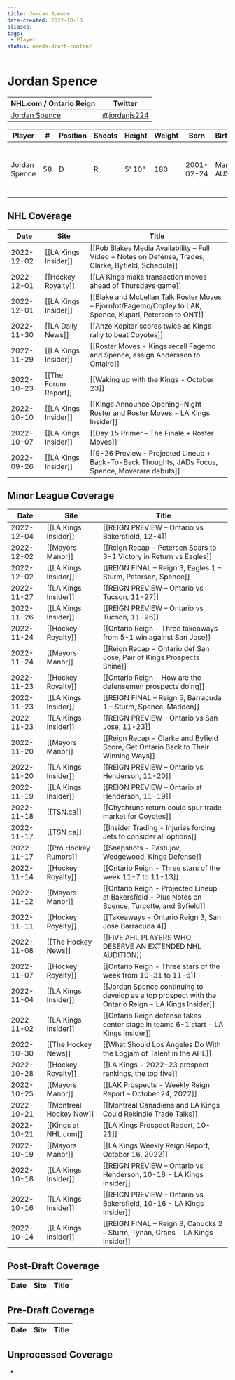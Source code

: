 ```yaml
---
title: Jordan Spence
date-created: 2022-10-13
aliases: 
tags:
 - Player
status: needs-draft-content
---
```


# Jordan Spence

NHL.com / Ontario Reign | Twitter
-|-
[Jordan Spence](https://www.nhl.com/player/jordan-spence-8481606) | [@jordanjs224](https://twitter.com/jordanjs224)

Player | \# | Position | Shoots | Height | Weight | Born | Birthplace | Draft 
-|-|-|-|-|-|-|-|-
Jordan Spence | 58 | D | R | 5' 10" | 180 | 2001-02-24 | Manly, AUS | -   2019 LAK, 4th rd, 2nd pk (95th overall)
 


## NHL  Coverage
| Date       | Site                 | Title                                                                                                     |
| ---------- | -------------------- | --------------------------------------------------------------------------------------------------------- |
| 2022-12-02 | [[LA Kings Insider]] | [[Rob Blakes Media Availability – Full Video + Notes on Defense, Trades, Clarke, Byfield, Schedule]]      |
| 2022-12-01 | [[Hockey Royalty]]   | [[LA Kings make transaction moves ahead of Thursdays game]]                                               |
| 2022-12-01 | [[LA Kings Insider]] | [[Blake and McLellan Talk Roster Moves – Bjornfot/Fagemo/Copley to LAK, Spence, Kupari, Petersen to ONT]] |
| 2022-11-30 | [[LA Daily News]]    | [[Anze Kopitar scores twice as Kings rally to beat Coyotes]]                                              |
| 2022-11-29 | [[LA Kings Insider]] | [[Roster Moves - Kings recall Fagemo and Spence, assign Andersson to Ontairo]]                            |
| 2022-10-23 | [[The Forum Report]] | [[Waking up with the Kings - October 23]]                                                                 |
| 2022-10-10 | [[LA Kings Insider]] | [[Kings Announce Opening-Night Roster and Roster Moves - LA Kings Insider]]                               |
| 2022-10-07 | [[LA Kings Insider]] | [[Day 15 Primer – The Finale + Roster Moves]]                                                             |
| 2022-09-26 | [[LA Kings Insider]] | [[9-26 Preview – Projected Lineup + Back-To-Back Thoughts, JADs Focus, Spence, Moverare debuts]] |



## Minor League Coverage
| Date       | Site                    | Title                                                                                               |
| ---------- | ----------------------- | --------------------------------------------------------------------------------------------------- |
| 2022-12-04 | [[LA Kings Insider]] | [[REIGN PREVIEW – Ontario vs Bakersfield, 12-4]] |
| 2022-12-02 | [[Mayors Manor]] | [[Reign Recap - Petersen Soars to 3-1 Victory in Return vs Eagles]] |
| 2022-12-02 | [[LA Kings Insider]]    | [[REIGN FINAL – Reign 3, Eagles 1 – Sturm, Petersen, Spence]]                                       |
| 2022-11-27 | [[LA Kings Insider]]    | [[REIGN PREVIEW – Ontario vs Tucson, 11-27]]                                                        |
| 2022-11-26 | [[LA Kings Insider]]    | [[REIGN PREVIEW – Ontario vs Tucson, 11-26]]                                                        |
| 2022-11-24 | [[Hockey Royalty]]      | [[Ontario Reign - Three takeaways from 5-1 win against San Jose]]                                   |
| 2022-11-24 | [[Mayors Manor]]        | [[Reign Recap - Ontario def San Jose, Pair of Kings Prospects Shine]]                               |
| 2022-11-23 | [[Hockey Royalty]]      | [[Ontario Reign - How are the defensemen prospects doing]]                                          |
| 2022-11-23 | [[LA Kings Insider]]    | [[REIGN FINAL – Reign 5, Barracuda 1 – Sturm, Spence, Madden]]                                      |
| 2022-11-23 | [[LA Kings Insider]]    | [[REIGN PREVIEW – Ontario vs San Jose, 11-23]]                                                      |
| 2022-11-20 | [[Mayors Manor]]        | [[Reign Recap - Clarke and Byfield Score, Get Ontario Back to Their Winning Ways]]                  |
| 2022-11-20 | [[LA Kings Insider]]    | [[REIGN PREVIEW – Ontario vs Henderson, 11-20]]                                                     |
| 2022-11-19 | [[LA Kings Insider]]    | [[REIGN PREVIEW – Ontario at Henderson, 11-19]]                                                     |
| 2022-11-18 | [[TSN.ca]]              | [[Chychruns return could spur trade market for Coyotes]]                                            |
| 2022-11-17 | [[TSN.ca]]              | [[Insider Trading - Injuries forcing Jets to consider all options]]                                 |
| 2022-11-17 | [[Pro Hockey Rumors]]   | [[Snapshots - Pastujov, Wedgewood, Kings Defense]]                                                  |
| 2022-11-14 | [[Hockey Royalty]]      | [[Ontario Reign - Three stars of the week 11-7 to 11-13]]                                           |
| 2022-11-12 | [[Mayors Manor]]        | [[Ontario Reign - Projected Lineup at Bakersfield - Plus Notes on Spence, Turcotte, and Byfield]]   |
| 2022-11-11 | [[Hockey Royalty]]      | [[Takeaways - Ontario Reign 3, San Jose Barracuda 4]]                                               |
| 2022-11-08 | [[The Hockey News]]     | [[FIVE AHL PLAYERS WHO DESERVE AN EXTENDED NHL AUDITION]]                                           |
| 2022-11-07 | [[Hockey Royalty]]      | [[Ontario Reign - Three stars of the week from 10-31 to 11-6]]                                      |
| 2022-11-04 | [[LA Kings Insider]]    | [[Jordan Spence continuing to develop as a top prospect with the Ontario Reign - LA Kings Insider]] |
| 2022-11-02 | [[LA Kings Insider]]    | [[Ontario Reign defense takes center stage in teams 6-1 start - LA Kings Insider]]                  |
| 2022-10-30 | [[The Hockey News]]     | [[What Should Los Angeles Do With the Logjam of Talent in the AHL]]                                 |
| 2022-10-28 | [[Hockey Royalty]]      | [[LA Kings - 2022-23 prospect rankings, the top five]]                                              |
| 2022-10-25 | [[Mayors Manor]]        | [[LAK Prospects - Weekly Reign Report – October 24, 2022]]                                          |
| 2022-10-21 | [[Montreal Hockey Now]] | [[Montreal Canadiens and LA Kings Could Rekindle Trade Talks]]                                      |
| 2022-10-21 | [[Kings at NHL.com]]    | [[LA Kings Prospect Report, 10-21]]                                                                 |
| 2022-10-19 | [[Mayors Manor]]        | [[LA Kings Weekly Reign Report, October 16, 2022]]                                                  |
| 2022-10-18 | [[LA Kings Insider]]    | [[REIGN PREVIEW – Ontario vs Henderson, 10-18 - LA Kings Insider]]                                  |
| 2022-10-16 | [[LA Kings Insider]]    | [[REIGN PREVIEW – Ontario vs Bakersfield, 10-16 - LA Kings Insider]]                                |
| 2022-10-14 | [[LA Kings Insider]]    | [[REIGN FINAL – Reign 8, Canucks 2 – Sturm, Tynan, Grans - LA Kings Insider]] |




## Post-Draft Coverage
Date | Site |  Title
---|---|---



## Pre-Draft Coverage
Date | Site |  Title
---|---|---


## Unprocessed Coverage
- 
